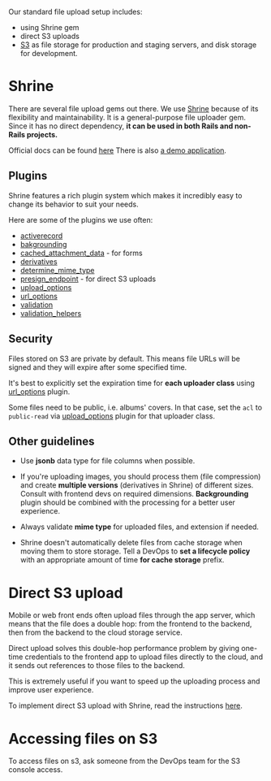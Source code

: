 Our standard file upload setup includes:
- using Shrine gem
- direct S3 uploads
- [S3](https://aws.amazon.com/s3/) as file storage for production and staging servers, and disk storage for development.

# Shrine
There are several file upload gems out there. We use [Shrine](https://github.com/janko-m/shrine) because of its flexibility and maintainability.
It is a general-purpose file uploader gem. Since it has no direct dependency,
__it can be used in both Rails and non-Rails projects.__

Official docs can be found [here](https://shrinerb.com/)
There is also [a demo application](https://github.com/erikdahlstrand/shrine-rails-example).

## Plugins
Shrine features a rich plugin system which makes it incredibly easy to change its behavior to suit your needs.

Here are some of the plugins we use often:
- [activerecord](https://shrinerb.com/docs/plugins/activerecord)
- [bakgrounding](https://shrinerb.com/docs/plugins/backgrounding)
- [cached_attachment_data](https://shrinerb.com/docs/plugins/cached_attachment_data) - for forms
- [derivatives](https://shrinerb.com/docs/plugins/derivatives)
- [determine_mime_type](https://shrinerb.com/docs/plugins/determine_mime_type)
- [presign_endpoint](https://shrinerb.com/docs/plugins/presign_endpoint) - for direct S3 uploads
- [upload_options](https://shrinerb.com/docs/plugins/upload_options)
- [url_options](https://shrinerb.com/docs/plugins/url_options)
- [validation](https://shrinerb.com/docs/validation)
- [validation_helpers](https://shrinerb.com/docs/plugins/validation_helpers)

## Security
Files stored on S3 are private by default. This means file URLs will be signed and they will expire after some specified time.

It's best to explicitly set the expiration time for **each uploader class** using [url_options](https://shrinerb.com/docs/plugins/url_options) plugin.

Some files need to be public, i.e. albums' covers. In that case, set the `acl` to `public-read` via [upload_options](https://shrinerb.com/docs/plugins/upload_options) plugin for that uploader class.

## Other guidelines

- Use **jsonb** data type for file columns when possible.

- If you're uploading images, you should process them (file compression) and create **multiple versions** (derivatives in Shrine) of different sizes. Consult with frontend devs on required dimensions.
**Backgrounding** plugin should be combined with the processing for a better user experience.

- Always validate **mime type** for uploaded files, and extension if needed.

- Shrine doesn't automatically delete files from cache storage when moving them to store storage. Tell a DevOps to **set a lifecycle policy** with an appropriate amount of time **for cache storage** prefix.

# Direct S3 upload
Mobile or web front ends often upload files through the app server, which means that the file does a double hop: from the frontend to the backend, then from the backend to the cloud storage service.

Direct upload solves this double-hop performance problem by giving one-time credentials to the frontend app to upload files directly to the cloud, and it sends out references to those files to the backend.

This is extremely useful if you want to speed up the uploading process and improve user experience.

To implement direct S3 upload with Shrine, read the instructions [here](https://shrinerb.com/docs/direct-s3).

# Accessing files on S3
To access files on s3, ask someone from the DevOps team for the S3 console access.
